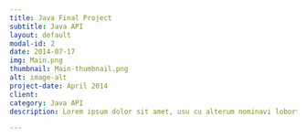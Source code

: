 ```yaml
---
title: Java Final Project
subtitle: Java API
layout: default
modal-id: 2
date: 2014-07-17
img: Main.png
thumbnail: Main-thumbnail.png
alt: image-alt
project-date: April 2014
client: 
category: Java API
description: Lorem ipsum dolor sit amet, usu cu alterum nominavi lobortis. At duo novum diceret. Tantas apeirian vix et, usu sanctus postulant inciderint ut, populo diceret necessitatibus in vim. Cu eum dicam feugiat noluisse.

---
```

